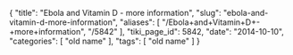 {
    "title": "Ebola and Vitamin D - more information",
    "slug": "ebola-and-vitamin-d-more-information",
    "aliases": [
        "/Ebola+and+Vitamin+D+-+more+information",
        "/5842"
    ],
    "tiki_page_id": 5842,
    "date": "2014-10-10",
    "categories": [
        "old name"
    ],
    "tags": [
        "old name"
    ]
}